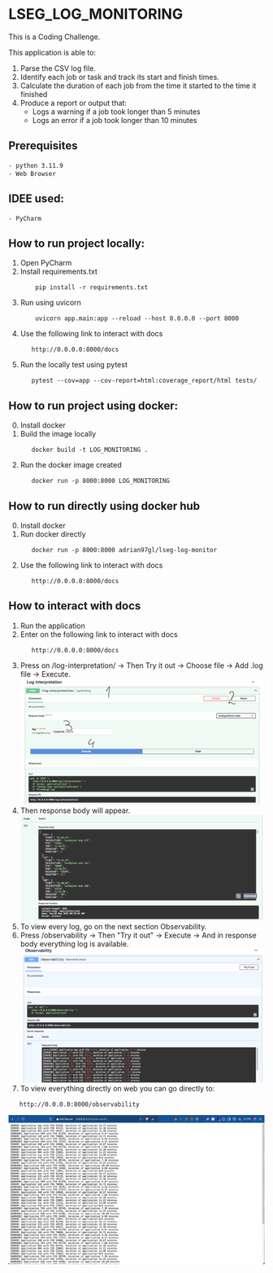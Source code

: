 # LSEG_LOG_MONITORING
This is a Coding Challenge.

This application is able to:
1. Parse the CSV log file.
2. Identify each job or task and track its start and finish times.
3. Calculate the duration of each job from the time it started to the time it finished
4. Produce a report or output that:
   * Logs a warning if a job took longer than 5 minutes
   * Logs an error if a job took longer than 10 minutes

## Prerequisites
    - python 3.11.9
    - Web Browser

## IDEE used:
    - PyCharm

## How to run project locally:
1. Open PyCharm
2. Install requirements.txt
    ```
        pip install -r requirements.txt
    ```
3. Run using uvicorn
   ```
       uvicorn app.main:app --reload --host 0.0.0.0 --port 8000
   ```
4. Use the following link to interact with docs
   ```
      http://0.0.0.0:8000/docs
   ```
5. Run the locally test using pytest
   ```
      pytest --cov=app --cov-report=html:coverage_report/html tests/ 
   ```
   
## How to run project using docker:
0. Install docker
1. Build the image locally
   ```
      docker build -t LOG_MONITORING .
   ```
2. Run the docker image created
   ```
      docker run -p 8000:8000 LOG_MONITORING
   ```

## How to run directly using docker hub
0. Install docker
1. Run docker directly 
   ```
      docker run -p 8000:8000 adrian97gl/lseg-log-monitor
   ```
2. Use the following link to interact with docs
   ```
      http://0.0.0.0:8000/docs
   ```

## How to interact with docs
1. Run the application
2. Enter on the following link to interact with docs
   ```
      http://0.0.0.0:8000/docs
   ```
3. Press on /log-interpretation/ -> Then Try it out -> Choose file -> Add .log file -> Execute.
![LOG INTERPRETATION](docs/img/LogInterpretation.png)
4. Then response body will appear.
![LOG INTERPRETATION PAYLOAD](docs/img/LogInterpretationPayload.png)
5. To view every log, go on the next section Observability.
6. Press /observability -> Then "Try it out" -> Execute -> And in response body everything log is available.
![Observability](docs/img/Observability.png)
7. To view everything directly on web you can go directly to:
```
   http://0.0.0.0:8000/observability
```
![ObservabilityWeb](docs/img/ObservabilityWeb.png)
